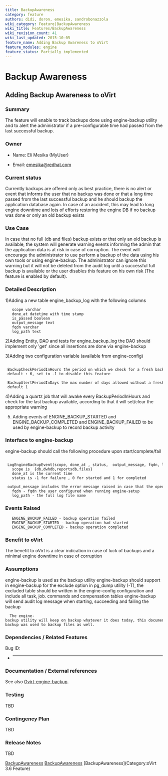 ```yaml
---
title: BackupAwareness
category: feature
authors: didi, doron, emesika, sandrobonazzola
wiki_category: Feature|BackupAwareness
wiki_title: Features/BackupAwareness
wiki_revision_count: 41
wiki_last_updated: 2015-10-05
feature_name: Adding Backup Awareness to oVirt
feature_modules: engine
feature_status: Partially implemented
---
```


# Backup Awareness

## Adding Backup Awareness to oVirt

### Summary

The feature will enable to track backups done using engine-backup utility and to alert the administrator if a pre-configurable time had passed from the last successful backup.

### Owner

*   Name: Eli Mesika (MyUser)

<!-- -->

*   Email: emesika@redhat.com

### Current status

Currently backups are offered only as best practice, there is no alert or event that informs the user that no backup was done or that a long time passed from the last successful backup and he should backup the application database again. In case of an accident, this may lead to long engine downtime and lots of efforts restoring the engine DB if no backup was done or only an old backup exists

### Use Case

In case that no full (db and files) backup exists or that only an old backup is available, the system will generate warning events informing the admin that the application data is at risk in case of corruption. The event will encourage the administrator to use perform a backup of the data using his own tools or using engine-backup. The administrator can ignore this warning but it will not be deleted from the audit log until a successful full backup is available or the user disables this feature on his own risk (The feature is enabled by default).

### Detailed Description

1)Adding a new table engine_backup_log with the following columns

       scope varchar
       done_at datetime with time stamp 
       is_passed boolean 
       output_message text
       fqdn varchar
       log_path text

2)Adding Entity, DAO and tests for engine_backup_log the DAO should implement only 'get' since all insertions are done via engine-backup

3)Adding two configuration variable (available from engine-config)

       BackupCheckPeriodInHours the period on which we check for a fresh backup - default : 6, set to -1 to disable this feature 
       BackupAlertPeriodInDays the max number of days allowed without a fresh backup - default 1

4)Adding a quartz job that will awake every BackupPeriodInHours and check for the last backup available, according to that it will set/clear the appropriate warning

5) Adding events of ENGINE_BACKUP_STARTED and ENGINE_BACKUP_COMPLETED and ENGINE_BACKUP_FAILED to be used by engine-backup to record backup activity

### Interface to engine-backup

engine-backup should call the following procedure upon start/complete/fail

       LogEngineBackupEvent(scope, done_at , status,  output_message, fqdn, log_path)
       scope is  {db,dwhdb,reportsdb,files}
       done_at is the current time
       status is -1 for failure , 0 for started and 1 for completed 
       output_message includes the error message raised in case that the operation failed
       fqdn - fqdn the user configured when running engine-setup
       log_path - the full log file name

### Events Raised

       ENGINE_BACKUP_FAILED - backup operation failed 
       ENGINE_BACKUP_STARTED - backup operation had started 
       ENGINE_BACKUP_COMPLETED - backup operation completed

### Benefit to oVirt

The benefit to oVirt is a clear indication in case of luck of backups and a minimal engine downtime in case of corruption

### Assumptions

engine-backup is used as the backup utility
engine-backup should support in engine-backup for the exclude option in pg_dump utility (-T), the excluded table should be written in the engine-config configuration and include all task, job. commands and compensation tables
engine-backup will send audit log message when starting, succeeding and failing the backup

      The engine-backup utility will keep on backup whatever it does today, this document uses DB backup but will work the same if engine-backup was used to backup files as well.

### Dependencies / Related Features

Bug ID:

*   -   -   -   -   -   -   -   -   -   -   -   -   

### Documentation / External references

See also [Ovirt-engine-backup](/develop/release-management/features/engine/engine-backup/).

### Testing

TBD

### Contingency Plan

TBD

### Release Notes

TBD



[BackupAwareness](/develop/release-management/features/) [BackupAwareness](/develop/release-management/releases/3.6/proposed-feature/) [BackupAwareness](Category:oVirt 3.6 Feature)
